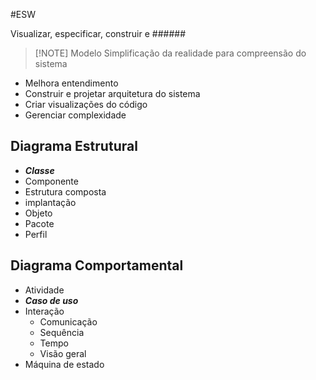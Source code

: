 #ESW 

Visualizar, especificar, construir e ######

> [!NOTE] Modelo
> Simplificação da realidade para compreensão do sistema

- Melhora entendimento
- Construir e projetar arquitetura do sistema
- Criar visualizações do código
- Gerenciar complexidade

## Diagrama Estrutural
- ***Classe***
- Componente
- Estrutura composta
- implantação
- Objeto
- Pacote
- Perfil
## Diagrama Comportamental
- Atividade
- ***Caso de uso***
- Interação
	- Comunicação
	- Sequência
	- Tempo
	- Visão geral
- Máquina de estado

